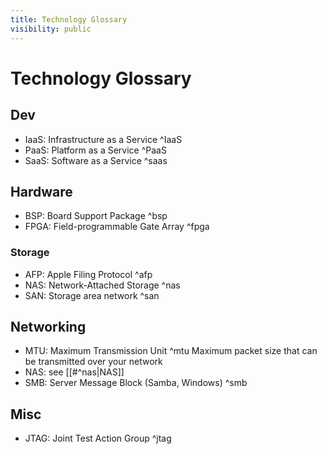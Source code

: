```yaml
---
title: Technology Glossary
visibility: public
---
```

# Technology Glossary

## Dev

- IaaS: Infrastructure as a Service ^IaaS
- PaaS: Platform as a Service ^PaaS
- SaaS: Software as a Service ^saas

## Hardware

- BSP: Board Support Package ^bsp
- FPGA: Field-programmable Gate Array ^fpga

### Storage

- AFP: Apple Filing Protocol ^afp
- NAS: Network-Attached Storage ^nas
- SAN: Storage area network ^san

## Networking

- MTU: Maximum Transmission Unit ^mtu
  Maximum packet size that can be transmitted over your network 
- NAS: see [[#^nas|NAS]]
- SMB: Server Message Block (Samba, Windows) ^smb

## Misc

- JTAG: Joint Test Action Group ^jtag